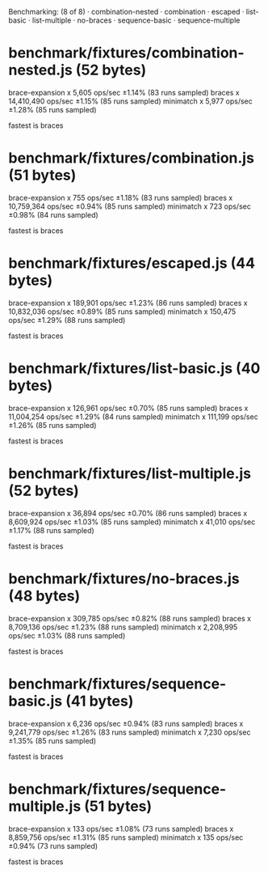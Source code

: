Benchmarking: (8 of 8)
 · combination-nested
 · combination
 · escaped
 · list-basic
 · list-multiple
 · no-braces
 · sequence-basic
 · sequence-multiple

# benchmark/fixtures/combination-nested.js (52 bytes)
  brace-expansion x 5,605 ops/sec ±1.14% (83 runs sampled)
  braces x 14,410,490 ops/sec ±1.15% (85 runs sampled)
  minimatch x 5,977 ops/sec ±1.28% (85 runs sampled)

  fastest is braces

# benchmark/fixtures/combination.js (51 bytes)
  brace-expansion x 755 ops/sec ±1.18% (83 runs sampled)
  braces x 10,759,364 ops/sec ±0.94% (85 runs sampled)
  minimatch x 723 ops/sec ±0.98% (84 runs sampled)

  fastest is braces

# benchmark/fixtures/escaped.js (44 bytes)
  brace-expansion x 189,901 ops/sec ±1.23% (86 runs sampled)
  braces x 10,832,036 ops/sec ±0.89% (85 runs sampled)
  minimatch x 150,475 ops/sec ±1.29% (88 runs sampled)

  fastest is braces

# benchmark/fixtures/list-basic.js (40 bytes)
  brace-expansion x 126,961 ops/sec ±0.70% (85 runs sampled)
  braces x 11,004,254 ops/sec ±1.29% (84 runs sampled)
  minimatch x 111,199 ops/sec ±1.26% (85 runs sampled)

  fastest is braces

# benchmark/fixtures/list-multiple.js (52 bytes)
  brace-expansion x 36,894 ops/sec ±0.70% (86 runs sampled)
  braces x 8,609,924 ops/sec ±1.03% (85 runs sampled)
  minimatch x 41,010 ops/sec ±1.17% (88 runs sampled)

  fastest is braces

# benchmark/fixtures/no-braces.js (48 bytes)
  brace-expansion x 309,785 ops/sec ±0.82% (88 runs sampled)
  braces x 8,709,136 ops/sec ±1.23% (88 runs sampled)
  minimatch x 2,208,995 ops/sec ±1.03% (88 runs sampled)

  fastest is braces

# benchmark/fixtures/sequence-basic.js (41 bytes)
  brace-expansion x 6,236 ops/sec ±0.94% (83 runs sampled)
  braces x 9,241,779 ops/sec ±1.26% (83 runs sampled)
  minimatch x 7,230 ops/sec ±1.35% (85 runs sampled)

  fastest is braces

# benchmark/fixtures/sequence-multiple.js (51 bytes)
  brace-expansion x 133 ops/sec ±1.08% (73 runs sampled)
  braces x 8,859,756 ops/sec ±1.31% (85 runs sampled)
  minimatch x 135 ops/sec ±0.94% (73 runs sampled)

  fastest is braces
